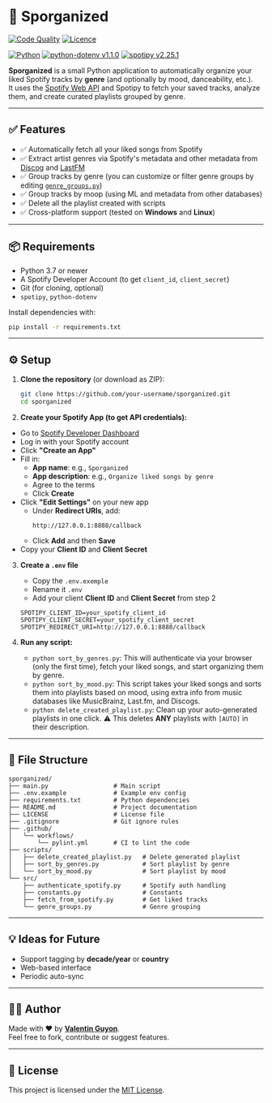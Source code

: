 # 🎵 Sporganized

<a href="https://github.com/V2i/Sporganized/actions/workflows/pylint.yml" target="_blank"><img src="https://github.com/V2i/Sporganized/actions/workflows/pylint.yml/badge.svg" alt="Code Quality" /></a>
<a href="https://github.com/V2i/Sporganized/blob/main/LICENSE" target="_blank"><img src="https://img.shields.io/badge/Licence-Apache_2.0-blue.svg" alt="Licence" /></a>

<a href="https://www.python.org/doc" target="_blank"><img src="https://img.shields.io/badge/Python-3.13-ffd343?logo=python" alt="Python" /></a>
<a href="https://pypi.org/project/python-dotenv" target="_blank"><img src="https://img.shields.io/badge/python--dotenv-1.1.0-ffd343?logo=pypi" alt="python-dotenv v1.1.0" /></a>
<a href="https://pypi.org/project/spotipy" target="_blank"><img src="https://img.shields.io/badge/spotipy-2.25.1-ffd343?logo=pypi" alt="spotipy v2.25.1" /></a>

**Sporganized** is a small Python application to automatically organize your liked Spotify tracks by **genre** (and optionally by mood, danceability, etc.).  
It uses the [Spotify Web API](https://developer.spotify.com/documentation/web-api/) and Spotipy to fetch your saved tracks, analyze them, and create curated playlists grouped by genre.

---

## ✅ Features

- ✅ Automatically fetch all your liked songs from Spotify  
- ✅ Extract artist genres via Spotify's metadata and other metadata from [Discog](https://www.discogs.com/fr/) and [LastFM](https://www.last.fm/)
- ✅ Group tracks by genre (you can customize or filter genre groups by editing <a href="./src/genre_groups.py">`genre_groups.py`</a>)  
- ✅ Group tracks by moop (using ML and metadata from other databases)
- ✅ Delete all the playlist created with scripts 
- ✅ Cross-platform support (tested on **Windows** and **Linux**)

---

## 📦 Requirements

- Python 3.7 or newer  
- A Spotify Developer Account (to get `client_id`, `client_secret`)  
- Git (for cloning, optional)  
- `spotipy`, `python-dotenv`

Install dependencies with:

```bash
pip install -r requirements.txt
```

---

## ⚙️ Setup

1. **Clone the repository** (or download as ZIP):

   ```bash
   git clone https://github.com/your-username/sporganized.git
   cd sporganized
   ```

2.  **Create your Spotify App (to get API credentials):**

   - Go to [Spotify Developer Dashboard](https://developer.spotify.com/dashboard/)
   - Log in with your Spotify account
   - Click **"Create an App"**
   - Fill in:
     - **App name**: e.g., `Sporganized`
     - **App description**: e.g., `Organize liked songs by genre`
     - Agree to the terms
     - Click **Create**
   - Click **"Edit Settings"** on your new app
     - Under **Redirect URIs**, add:
       ```
       http://127.0.0.1:8888/callback
       ```
     - Click **Add** and then **Save**
   - Copy your **Client ID** and **Client Secret**

3. **Create a `.env` file**

    - Copy the `.env.exemple`
    - Rename it `.env`
    - Add your client **Client ID** and **Client Secret** from step 2

   ```
   SPOTIPY_CLIENT_ID=your_spotify_client_id
   SPOTIPY_CLIENT_SECRET=your_spotify_client_secret
   SPOTIPY_REDIRECT_URI=http://127.0.0.1:8888/callback
   ```

4. **Run any script:**

   - `python sort_by_genres.py`: This will authenticate via your browser (only the first time), fetch your liked songs, and start organizing them by genre.
   - `python sort_by_mood.py`: This script takes your liked songs and sorts them into playlists based on mood, using extra info from music databases like MusicBrainz, Last.fm, and Discogs.
   - `python delete_created_playlist.py`: Clean up your auto-generated playlists in one click. ⚠️ This deletes **ANY** playlists with `[AUTO]` in their description.

---

## 📁 File Structure

```
sporganized/
├── main.py                  # Main script
├── .env.example             # Example env config
├── requirements.txt         # Python dependencies
├── README.md                # Project documentation
├── LICENSE                  # License file
├── .gitignore               # Git ignore rules
├── .github/
│   └── workflows/
│       └── pylint.yml       # CI to lint the code
├── scripts/
│   ├── delete_created_playlist.py   # Delete generated playlist
│   ├── sort_by_genres.py            # Sort playlist by genre
│   └── sort_by_mood.py              # Sort playlist by mood
└── src/
    ├── authenticate_spotify.py      # Spotify auth handling
    ├── constants.py                 # Constants
    ├── fetch_from_spotify.py        # Get liked tracks
    └── genre_groups.py              # Genre grouping
```

---

## 💡 Ideas for Future

- Support tagging by **decade/year** or **country**
- Web-based interface
- Periodic auto-sync

---

## 🧑‍💻 Author

Made with ❤️ by <a href="https://www.linkedin.com/in/valentin-guyon">**Valentin Guyon**</a>.  
Feel free to fork, contribute or suggest features.

---

## 📜 License

This project is licensed under the <a href="./LICENSE">MIT License</a>.
